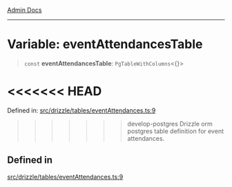 [Admin Docs](/)

***

# Variable: eventAttendancesTable

> `const` **eventAttendancesTable**: `PgTableWithColumns`\<\{\}\>

<<<<<<< HEAD
=======
Defined in: [src/drizzle/tables/eventAttendances.ts:9](https://github.com/PalisadoesFoundation/talawa-api/blob/37e2d6abe1cabaa02f97a3c6c418b81e8fcb5a13/src/drizzle/tables/eventAttendances.ts#L9)

>>>>>>> develop-postgres
Drizzle orm postgres table definition for event attendances.

## Defined in

[src/drizzle/tables/eventAttendances.ts:9](https://github.com/NishantSinghhhhh/talawa-api/blob/ff0f1d6ae21d3428519b64e42fe3bfdff573cb6e/src/drizzle/tables/eventAttendances.ts#L9)
